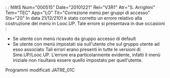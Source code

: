 :  : NWS Num="000515" Date="20101221" Rel="V3R1" Atr="S. Arrighini" Tem="TEC" App="LO" Tit="Correzione menù per gruppi di accesso" Sts="20"
In data 21/12/2101 è stato corretto un errore relativo alla costruzione del menù in Looc.UP.
Tale errore si presentava in due occasioni : 
* Se utente con menù ricavato da gruppo accesso di default
* Se utente con menù impostati sia sull'utente che sul gruppo utente ad esso associato 
Tali errori erano presenti in tutte le versioni di Sme.UP/Looc.UP.
L'errore era particolarmente evidente, infatti il menù iniziale non risultava essere quello impostato per quell'utente.

Programmi modificati
JATRE_01C
